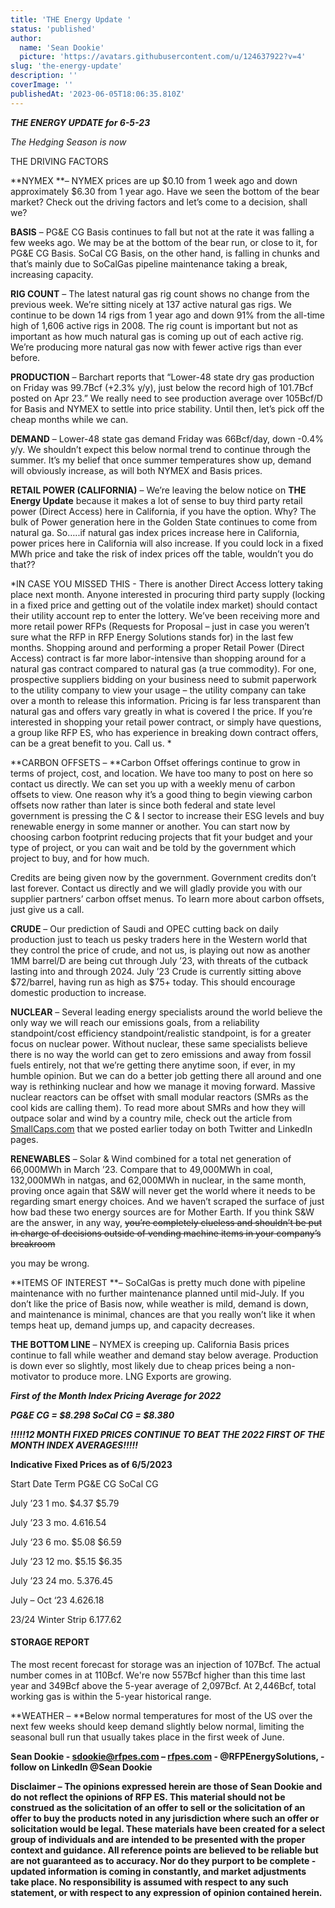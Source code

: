 ```yaml
---
title: 'THE Energy Update '
status: 'published'
author:
  name: 'Sean Dookie'
  picture: 'https://avatars.githubusercontent.com/u/124637922?v=4'
slug: 'the-energy-update'
description: ''
coverImage: ''
publishedAt: '2023-06-05T18:06:35.810Z'
---
```


***THE ENERGY UPDATE for 6-5-23***

*The Hedging Season is now*

THE DRIVING FACTORS



**NYMEX **– NYMEX prices are up $0.10 from 1 week ago and down approximately $6.30 from 1 year ago. Have we seen the bottom of the bear market? Check out the driving factors and let’s come to a decision, shall we?



**BASIS** – PG&E CG Basis continues to fall but not at the rate it was falling a few weeks ago. We may be at the bottom of the bear run, or close to it, for PG&E CG Basis. SoCal CG Basis, on the other hand, is falling in chunks and that’s mainly due to SoCalGas pipeline maintenance taking a break, increasing capacity.

**RIG COUNT** – The latest natural gas rig count shows no change from the previous week. We’re sitting nicely at 137 active natural gas rigs. We continue to be down 14 rigs from 1 year ago and down 91% from the all-time high of 1,606 active rigs in 2008. The rig count is important but not as important as how much natural gas is coming up out of each active rig. We’re producing more natural gas now with fewer active rigs than ever before.



**PRODUCTION** – Barchart reports that “Lower-48 state dry gas production on Friday was 99.7Bcf (+2.3% y/y), just below the record high of 101.7Bcf posted on Apr 23.” We really need to see production average over 105Bcf/D for Basis and NYMEX to settle into price stability. Until then, let’s pick off the cheap months while we can.

**DEMAND** – Lower-48 state gas demand Friday was 66Bcf/day, down -0.4% y/y. We shouldn’t expect this below normal trend to continue through the summer. It’s my belief that once summer temperatures show up, demand will obviously increase, as will both NYMEX and Basis prices.

**RETAIL POWER (CALIFORNIA)** – We’re leaving the below notice on **THE Energy Update** because it makes a lot of sense to buy third party retail power (Direct Access) here in California, if you have the option. Why? The bulk of Power generation here in the Golden State continues to come from natural ga. So…..if natural gas index prices increase here in California, power prices here in California will also increase. If you could lock in a fixed MWh price and take the risk of index prices off the table, wouldn’t you do that??

*IN CASE YOU MISSED THIS - There is another Direct Access lottery taking place next month. Anyone interested in procuring third party supply (locking in a fixed price and getting out of the volatile index market) should contact their utility account rep to enter the lottery. We’ve been receiving more and more retail power RFPs (Requests for Proposal – just in case you weren’t sure what the RFP in RFP Energy Solutions stands for) in the last few months. Shopping around and performing a proper Retail Power (Direct Access) contract is far more labor-intensive than shopping around for a natural gas contract compared to natural gas (a true commodity). For one, prospective suppliers bidding on your business need to submit paperwork to the utility company to view your usage – the utility company can take over a month to release this information. Pricing is far less transparent than natural gas and offers vary greatly in what is covered I the price. If you’re interested in shopping your retail power contract, or simply have questions, a group like RFP ES, who has experience in breaking down contract offers, can be a great benefit to you. Call us. *

**CARBON OFFSETS – **Carbon Offset offerings continue to grow in terms of project, cost, and location. We have too many to post on here so contact us directly. We can set you up with a weekly menu of carbon offsets to view. One reason why it’s a good thing to begin viewing carbon offsets now rather than later is since both federal and state level government is pressing the C & I sector to increase their ESG levels and buy renewable energy in some manner or another. You can start now by choosing carbon footprint reducing projects that fit your budget and your type of project, or you can wait and be told by the government which project to buy, and for how much.

Credits are being given now by the government. Government credits don’t last forever. Contact us directly and we will gladly provide you with our supplier partners’ carbon offset menus. To learn more about carbon offsets, just give us a call.

**CRUDE** – Our prediction of Saudi and OPEC cutting back on daily production just to teach us pesky traders here in the Western world that they control the price of crude, and not us, is playing out now as another 1MM barrel/D are being cut through July ’23, with threats of the cutback lasting into and through 2024. July ’23 Crude is currently sitting above $72/barrel, having run as high as $75+ today. This should encourage domestic production to increase.

**NUCLEAR** – Several leading energy specialists around the world believe the only way we will reach our emissions goals, from a reliability standpoint/cost efficiency standpoint/realistic standpoint, is for a greater focus on nuclear power. Without nuclear, these same specialists believe there is no way the world can get to zero emissions and away from fossil fuels entirely, not that we’re getting there anytime soon, if ever, in my humble opinion. But we can do a better job getting there all around and one way is rethinking nuclear and how we manage it moving forward. Massive nuclear reactors can be offset with small modular reactors (SMRs as the cool kids are calling them). To read more about SMRs and how they will outpace solar and wind by a country mile, check out the article from [SmallCaps.com](http://SmallCaps.com) that we posted earlier today on both Twitter and LinkedIn pages.

**RENEWABLES** – Solar & Wind combined for a total net generation of 66,000MWh in March ’23. Compare that to 49,000MWh in coal, 132,000MWh in natgas, and 62,000MWh in nuclear, in the same month, proving once again that S&W will never get the world where it needs to be regarding smart energy choices. And we haven’t scraped the surface of just how bad these two energy sources are for Mother Earth. If you think S&W are the answer, in any way, <s>you’re completely clueless and shouldn’t be put in charge of decisions outside of vending machine items in your company’s breakroom</s>

 you may be wrong.

**ITEMS OF INTEREST **– SoCalGas is pretty much done with pipeline maintenance with no further maintenance planned until mid-July. If you don’t like the price of Basis now, while weather is mild, demand is down, and maintenance is minimal, chances are that you really won’t like it when temps heat up, demand jumps up, and capacity decreases.

**THE BOTTOM LINE** – NYMEX is creeping up. California Basis prices continue to fall while weather and demand stay below average. Production is down ever so slightly, most likely due to cheap prices being a non-motivator to produce more. LNG Exports are growing.

***First of the Month Index Pricing Average for 2022***

***PG&E CG = $8.298 SoCal CG = $8.380***

***!!!!!12 MONTH FIXED PRICES CONTINUE TO BEAT THE 2022 FIRST OF THE MONTH INDEX AVERAGES!!!!!***

**Indicative Fixed Prices as of 6/5/2023**

Start Date Term PG&E CG SoCal CG

July ’23 1 mo. $4.37 $5.79

July ’23 3 mo. $4.61 $6.54

July ‘23 6 mo. $5.08 $6.59

July ’23 12 mo. $5.15 $6.35

July ’23 24 mo. $5.37 $6.45

July – Oct ‘23 $4.62 $6.18

23/24 Winter Strip $6.17 $7.62

#### **STORAGE REPORT**

The most recent forecast for storage was an injection of 107Bcf. The actual number comes in at 110Bcf. We're now 557Bcf higher than this time last year and 349Bcf above the 5-year average of 2,097Bcf. At 2,446Bcf, total working gas is within the 5-year historical range.

**WEATHER – **Below normal temperatures for most of the US over the next few weeks should keep demand slightly below normal, limiting the seasonal bull run that usually takes place in the first week of June.



**Sean Dookie - **[**sdookie@rfpes.com**](mailto:sdookie@rfpes.com)** – **[**rfpes.com**](http://rfpes.com)** \- @RFPEnergySolutions, - follow on LinkedIn @Sean Dookie**

**Disclaimer – The opinions expressed herein are those of Sean Dookie and do not reflect the opinions of RFP ES. This material should not be construed as the solicitation of an offer to sell or the solicitation of an offer to buy the products noted in any jurisdiction where such an offer or solicitation would be legal. These materials have been created for a select group of individuals and are intended to be presented with the proper context and guidance. All reference points are believed to be reliable but are not guaranteed as to accuracy. Nor do they purport to be complete - updated information is coming in constantly, and market adjustments take place. No responsibility is assumed with respect to any such statement, or with respect to any expression of opinion contained herein.**

